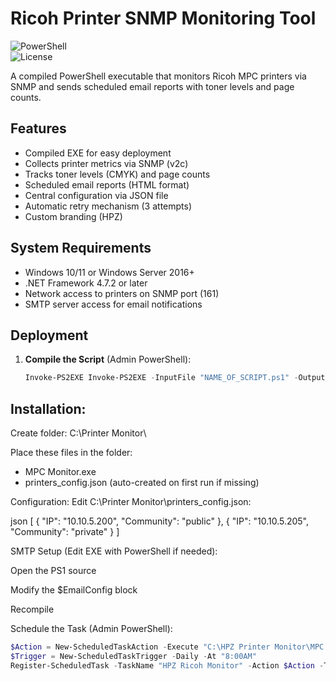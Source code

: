 # Ricoh Printer SNMP Monitoring Tool

![PowerShell](https://img.shields.io/badge/PowerShell-v5.1+-blue.svg)  
![License](https://img.shields.io/badge/License-MIT-green.svg)

A compiled PowerShell executable that monitors Ricoh MPC printers via SNMP and sends scheduled email reports with toner levels and page counts.

## Features

- Compiled EXE for easy deployment
- Collects printer metrics via SNMP (v2c)
- Tracks toner levels (CMYK) and page counts
- Scheduled email reports (HTML format)
- Central configuration via JSON file
- Automatic retry mechanism (3 attempts)
- Custom branding (HPZ)

## System Requirements

- Windows 10/11 or Windows Server 2016+
- .NET Framework 4.7.2 or later
- Network access to printers on SNMP port (161)
- SMTP server access for email notifications

## Deployment

1. **Compile the Script** (Admin PowerShell):
   ```powershell
   Invoke-PS2EXE Invoke-PS2EXE -InputFile "NAME_OF_SCRIPT.ps1" -OutputFile "APP_NAME.exe" -IconFile "ICON.ico" -Title "TITLE" -Company "COMPANY" -Product "PRODUCT" -Description "DESCRIPTION OF APP"

## Installation:

Create folder: C:\Printer Monitor\

Place these files in the folder:

- MPC Monitor.exe
- printers_config.json (auto-created on first run if missing)

Configuration:
Edit C:\Printer Monitor\printers_config.json:

json
[
    {
        "IP": "10.10.5.200",
        "Community": "public"
    },
    {
        "IP": "10.10.5.205",
        "Community": "private"
    }
]

SMTP Setup (Edit EXE with PowerShell if needed):

Open the PS1 source

Modify the $EmailConfig block

Recompile

Schedule the Task (Admin PowerShell):

```powershell
$Action = New-ScheduledTaskAction -Execute "C:\HPZ Printer Monitor\MPC Monitor.exe"
$Trigger = New-ScheduledTaskTrigger -Daily -At "8:00AM"
Register-ScheduledTask -TaskName "HPZ Ricoh Monitor" -Action $Action -Trigger $Trigger -RunLevel Highest
